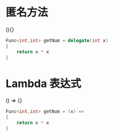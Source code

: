 # 匿名方法

(){}

```C#
Func<int,int> getNum = delegate(int x)
{
    return x * x
}
```

# Lambda 表达式

() => {}

```C#
Func<int,int> getNum = (x) =>
{
    return x * x
}
```
